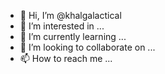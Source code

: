 - 👋 Hi, I’m @khalgalactical
- 👀 I’m interested in ...
- 🌱 I’m currently learning ...
- 💞️ I’m looking to collaborate on ...
- 📫 How to reach me ...

<!---
khalgalactical/khalgalactical is a ✨ special ✨ repository because its `README.md` (this file) appears on your GitHub profile.
You can click the Preview link to take a look at your changes.
--->
